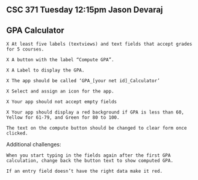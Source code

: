 ## CSC 371 Tuesday 12:15pm Jason Devaraj

## GPA Calculator
    X At least five labels (textviews) and text fields that accept grades for 5 courses.

    X A button with the label “Compute GPA”. 

    X A Label to display the GPA.

    X The app should be called ‘GPA_[your net id]_Calculator’

    X Select and assign an icon for the app.

    X Your app should not accept empty fields

    X Your app should display a red background if GPA is less than 60, Yellow for 61-79, and Green for 80 to 100.

    The text on the compute button should be changed to clear form once clicked.

Additional challenges:

    When you start typing in the fields again after the first GPA calculation, change back the button text to show computed GPA.

    If an entry field doesn’t have the right data make it red.
